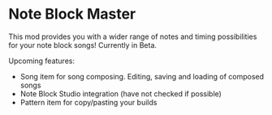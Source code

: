 
Note Block Master
=======

This mod provides you with a wider range of notes and timing possibilities for your note block songs!
Currently in Beta.

Upcoming features:
- Song item for song composing. Editing, saving and loading of composed songs
- Note Block Studio integration (have not checked if possible)
- Pattern item for copy/pasting your builds

